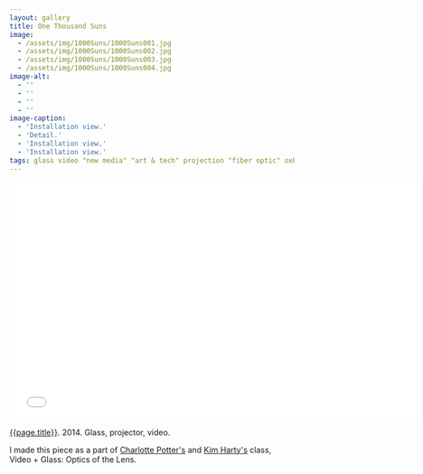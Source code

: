 ```yaml
---
layout: gallery
title: One Thousand Suns
image: 
  - /assets/img/1000Suns/1000Suns001.jpg
  - /assets/img/1000Suns/1000Suns002.jpg
  - /assets/img/1000Suns/1000Suns003.jpg
  - /assets/img/1000Suns/1000Suns004.jpg
image-alt:
  - ''
  - ''
  - ''
  - ''
image-caption:
  - 'Installation view.'
  - 'Detail.'
  - 'Installation view.'
  - 'Installation view.'
tags: glass video "new media" "art & tech" projection "fiber optic" oxbow 2014 projector
---
```

<div class="js-video vimeo widescreen">
  <iframe src="//player.vimeo.com/video/103531803?title=0&amp;byline=0&amp;portrait=0" width="750" height="422" frameborder="0" webkitallowfullscreen mozallowfullscreen allowfullscreen></iframe>
</div>

[{{page.title}}](http://vimeo.com/103531803).  2014.  Glass, projector, video. 


I made this piece as a part of [Charlotte Potter's](http://charlottepotter.com) and [Kim Harty's](http://kimharty.com) class, Video + Glass: Optics of the Lens.

